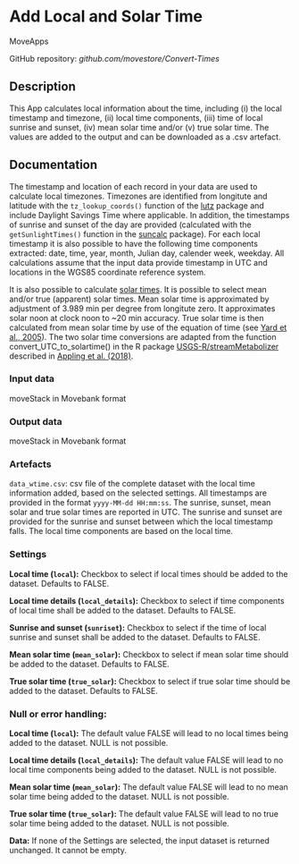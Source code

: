 # Add Local and Solar Time

MoveApps

GitHub repository: *github.com/movestore/Convert-Times*

## Description
This App calculates local information about the time, including (i) the local timestamp and timezone, (ii) local time components, (iii) time of local sunrise and sunset, (iv) mean solar time and/or (v) true solar time. The values are added to the output and can be downloaded as a .csv artefact. 

## Documentation
The timestamp and location of each record in your data are used to calculate local timezones. Timezones are identified from longitute and latitude with the `tz_lookup_coords()` function of the [lutz](https://cran.r-project.org/web/packages/lutz/index.html) package and include Daylight Savings Time where applicable. In addition, the timestamps of sunrise and sunset of the day are provided (calculated with the `getSunlightTimes()` function in the [suncalc](https://cran.r-project.org/web/packages/suncalc/index.html) package). For each local timestamp it is also possible to have the following time components extracted: date, time, year, month, Julian day, calender week, weekday. All calculations assume that the input data provide timestamp in UTC and locations in the WGS85 coordinate reference system.

It is also possible to calculate [solar times](https://en.wikipedia.org/wiki/Solar_time). It is possible to select mean and/or true (apparent) solar times. Mean solar time is approximated by adjustment of 3.989 min per degree from longitute zero. It approximates solar noon at clock noon to ~20 min accuracy. True solar time is then calculated from mean solar time by use of the equation of time (see [Yard et al., 2005](https://doi.org/10.1016/j.ecolmodel.2004.07.027)). The two solar time conversions are adapted from the function convert_UTC_to_solartime() in the R package [USGS-R/streamMetabolizer](https://github.com/USGS-R/streamMetabolizer) described in [Appling et al. (2018)](https://doi.org/10.1002/2017JG004140).

### Input data
moveStack in Movebank format

### Output data
moveStack in Movebank format

### Artefacts
`data_wtime.csv`: csv file of the complete dataset with the local time information added, based on the selected settings. All timestamps are provided in the format `yyyy-MM-dd HH:mm:ss`. The sunrise, sunset, mean solar and true solar times are reported in UTC. The sunrise and sunset are provided for the sunrise and sunset between which the local timestamp falls. The local time components are based on the local time.

### Settings
**Local time (`local`):** Checkbox to select if local times should be added to the dataset. Defaults to FALSE.

**Local time details (`local_details`):** Checkbox to select if time components of local time shall be added to the dataset. Defaults to FALSE.

**Sunrise and sunset (`sunriset`):** Checkbox to select if the time of local sunrise and sunset shall be added to the dataset. Defaults to FALSE.

**Mean solar time (`mean_solar`):** Checkbox to select if mean solar time should be added to the dataset. Defaults to FALSE.

**True solar time (`true_solar`):** Checkbox to select if true solar time should be added to the dataset. Defaults to FALSE.

### Null or error handling:
**Local time (`local`):** The default value FALSE will lead to no local times being added to the dataset. NULL is not possible.

**Local time details (`local_details`):** The default value FALSE will lead to no local time components being added to the dataset. NULL is not possible.

**Mean solar time (`mean_solar`):** The default value FALSE will lead to no mean solar time being added to the dataset. NULL is not possible.

**True solar time (`true_solar`):** The default value FALSE will lead to no true solar time being added to the dataset. NULL is not possible.

**Data:** If none of the Settings are selected, the input dataset is returned unchanged. It cannot be empty.